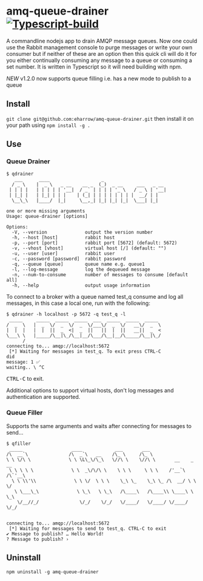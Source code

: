 # amq-queue-drainer [![Typescript-build](https://github.com/eharrow/amq-queue-drainer-ts/actions/workflows/main.yml/badge.svg)](https://github.com/eharrow/amq-queue-drainer-ts/actions/workflows/main.yml)

A commandline nodejs app to drain AMQP message queues. Now one could use the Rabbit management console to purge messages or write your own consumer but if neither of these are an option then this quick cli will do it for you either continually consuming any message to a queue or consuming a set number. It is written in Typescript so it will need building with npm.

_NEW_ v1.2.0 now supports queue filling i.e. has a new mode to publish to a queue

## Install

`git clone git@github.com:eharrow/amq-queue-drainer.git` then install it on your path using `npm install -g .`

## Use

### Queue Drainer

```
$ qdrainer
   ___      ____                   _                       
  / _ \    |  _ \   _ __    __ _  (_)  _ __     ___   _ __ 
 | | | |   | | | | | '__|  / _` | | | | '_ \   / _ \ | '__|
 | |_| |   | |_| | | |    | (_| | | | | | | | |  __/ | |   
  \__\_\   |____/  |_|     \__,_| |_| |_| |_|  \___| |_|   
                                                           
one or more missing arguments
Usage: queue-drainer [options]

Options:
  -V, --version              output the version number
  -h, --host [host]          rabbit host
  -p, --port [port]          rabbit port [5672] (default: 5672)
  -v, --vhost [vhost]        virtual host [/] (default: "")
  -u, --user [user]          rabbit user
  -c, --password [password]  rabbit password
  -q, --queue [queue]        queue name e.g. queue1
  -l, --log-message          log the dequeued message
  -n, --num-to-consume       number of messages to consume [default all]
  -h, --help                 output usage information
```

To connect to a broker with a queue named test_q consume and log all messages, in this case a local one, run with the following:

```
$ qdrainer -h localhost -p 5672 -q test_q -l
 _____     _____  _____  _____  ___  _____  _____  _____ 
/  _  \   |  _  \/  _  \/  _  \/___\/  _  \/   __\/  _  \
|  |  |   |  |  ||  _  <|  _  ||   ||  |  ||   __||  _  <
\___\ \   |_____/\__|\_/\__|__/\___/\__|__/\_____/\__|\_/
      /                                                  
connecting to... amqp://localhost:5672
 [*] Waiting for messages in test_q. To exit press CTRL-C
did
message: 1 ✅
waiting.. \ ^C
```

<kbd>CTRL-C</kbd> to exit.

Additional options to support virtual hosts, don't log messages and authentication are supported.

### Queue Filler

Supports the same arguments and waits after connecting for messages to send…

```
$ qfiller
 _____                  ____            ___       ___                     
/\  __`\               /\  _`\   __    /\_ \     /\_ \                    
\ \ \/\ \              \ \ \L\_\/\_\   \//\ \    \//\ \       __    _ __  
 \ \ \ \ \              \ \  _\/\/\ \    \ \ \     \ \ \    /'__`\ /\`'__\
  \ \ \\'\\              \ \ \/  \ \ \    \_\ \_    \_\ \_ /\  __/ \ \ \/ 
   \ \___\_\              \ \_\   \ \_\   /\____\   /\____\\ \____\ \ \_\ 
    \/__//_/               \/_/    \/_/   \/____/   \/____/ \/____/  \/_/ 
                                                                          
                                                                          
connecting to... amqp://localhost:5672
 [*] Waiting for messages to send to test_q. CTRL-C to exit
✔ Message to publish? … Hello World!
? Message to publish? ›
```

## Uninstall

`npm uninstall -g amq-queue-drainer`
